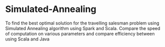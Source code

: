 # Simulated-Annealing
To find the best optimal solution for the travelling salesman problem using Simulated Annealing algorithm using Spark and Scala. Compare the speed of computation on various parameters and compare efficiency between using Scala and Java 
